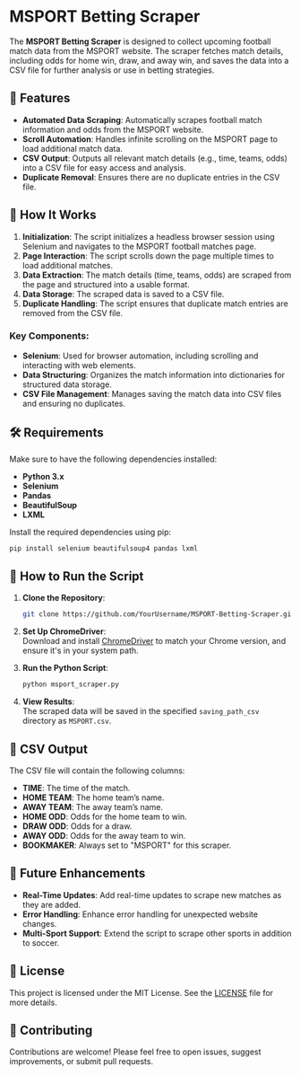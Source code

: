 # MSPORT Betting Scraper

The **MSPORT Betting Scraper** is designed to collect upcoming football match data from the MSPORT website. The scraper fetches match details, including odds for home win, draw, and away win, and saves the data into a CSV file for further analysis or use in betting strategies.

## 📌 Features

- **Automated Data Scraping**: Automatically scrapes football match information and odds from the MSPORT website.
- **Scroll Automation**: Handles infinite scrolling on the MSPORT page to load additional match data.
- **CSV Output**: Outputs all relevant match details (e.g., time, teams, odds) into a CSV file for easy access and analysis.
- **Duplicate Removal**: Ensures there are no duplicate entries in the CSV file.

## 🚀 How It Works

1. **Initialization**: The script initializes a headless browser session using Selenium and navigates to the MSPORT football matches page.
2. **Page Interaction**: The script scrolls down the page multiple times to load additional matches.
3. **Data Extraction**: The match details (time, teams, odds) are scraped from the page and structured into a usable format.
4. **Data Storage**: The scraped data is saved to a CSV file.
5. **Duplicate Handling**: The script ensures that duplicate match entries are removed from the CSV file.

### Key Components:

- **Selenium**: Used for browser automation, including scrolling and interacting with web elements.
- **Data Structuring**: Organizes the match information into dictionaries for structured data storage.
- **CSV File Management**: Manages saving the match data into CSV files and ensuring no duplicates.

## 🛠️ Requirements

Make sure to have the following dependencies installed:

- **Python 3.x**
- **Selenium**
- **Pandas**
- **BeautifulSoup**
- **LXML**

Install the required dependencies using pip:
```bash
pip install selenium beautifulsoup4 pandas lxml
```

## 🏃 How to Run the Script

1. **Clone the Repository**:
   ```bash
   git clone https://github.com/YourUsername/MSPORT-Betting-Scraper.git
   ```

2. **Set Up ChromeDriver**:  
   Download and install [ChromeDriver](https://sites.google.com/a/chromium.org/chromedriver/) to match your Chrome version, and ensure it's in your system path.

3. **Run the Python Script**:
   ```bash
   python msport_scraper.py
   ```

4. **View Results**:  
   The scraped data will be saved in the specified `saving_path_csv` directory as `MSPORT.csv`.

## 📁 CSV Output

The CSV file will contain the following columns:
- **TIME**: The time of the match.
- **HOME TEAM**: The home team’s name.
- **AWAY TEAM**: The away team’s name.
- **HOME ODD**: Odds for the home team to win.
- **DRAW ODD**: Odds for a draw.
- **AWAY ODD**: Odds for the away team to win.
- **BOOKMAKER**: Always set to "MSPORT" for this scraper.

## 🔧 Future Enhancements

- **Real-Time Updates**: Add real-time updates to scrape new matches as they are added.
- **Error Handling**: Enhance error handling for unexpected website changes.
- **Multi-Sport Support**: Extend the script to scrape other sports in addition to soccer.

## 📝 License

This project is licensed under the MIT License. See the [LICENSE](LICENSE) file for more details.

## 🤝 Contributing

Contributions are welcome! Please feel free to open issues, suggest improvements, or submit pull requests.
